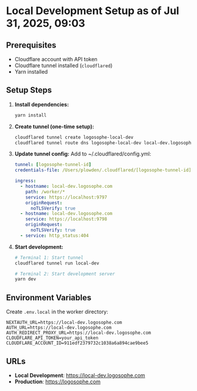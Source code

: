 # Local Development Setup as of Jul 31, 2025, 09:03

## Prerequisites
- Cloudflare account with API token
- Cloudflare tunnel installed (`cloudflared`)
- Yarn installed

## Setup Steps

1. **Install dependencies:**
   ```bash
   yarn install
   ```

2. **Create tunnel (one-time setup):**
   ```bash
   cloudflared tunnel create logosophe-local-dev
   cloudflared tunnel route dns logosophe-local-dev local-dev.logosophe.com
   ```

3. **Update tunnel config:**
   Add to ~/.cloudflared/config.yml:
   ```yaml
   tunnel: [logosophe-tunnel-id]
   credentials-file: /Users/plowden/.cloudflared/[logosophe-tunnel-id].json
   
   ingress:
     - hostname: local-dev.logosophe.com
       path: /worker/*
       service: https://localhost:9797
       originRequest:
         noTLSVerify: true
     - hostname: local-dev.logosophe.com
       service: https://localhost:9798
       originRequest:
         noTLSVerify: true
     - service: http_status:404
   ```

4. **Start development:**
   ```bash
   # Terminal 1: Start tunnel
   cloudflared tunnel run local-dev
   
   # Terminal 2: Start development server
   yarn dev
   ```

## Environment Variables

Create `.env.local` in the worker directory:
```env
NEXTAUTH_URL=https://local-dev.logosophe.com
AUTH_URL=https://local-dev.logosophe.com
AUTH_REDIRECT_PROXY_URL=https://local-dev.logosophe.com
CLOUDFLARE_API_TOKEN=your_api_token
CLOUDFLARE_ACCOUNT_ID=911edf2379732c1038a6a894cae9bee5
```

## URLs
- **Local Development**: https://local-dev.logosophe.com
- **Production**: https://logosophe.com 